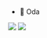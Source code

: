 ### 

- 🎱 Oda

<img src="https://github-readme-stats.vercel.app/api?username=Pachone&&show_icons=true&hide_border=true&title_color=3399ff&icon_color=3399ff&text_color=fff&bg_color=0D1117&hide=prs">

<img src="https://github-readme-stats.vercel.app/api/top-langs/?username=Pachone&layout=compact&bg_color=0D1117&hide_border=true&title_color=fff">
